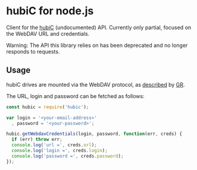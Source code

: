 # hubiC for node.js

Client for the [hubiC][hubic] (undocumented) API. Currently only partial,
focused on the WebDAV URL and credentials.

Warning: The API this library relies on has been deprecated and no longer
responds to requests.

## Usage

hubiC drives are mounted via the WebDAV protocol, as [described][protocol] by
[GR](http://protocol-hacking.org/).

The URL, login and password can be fetched as follows:

```javascript
const hubic = require('hubic');

var login = '<your-email-address>'
  , password = '<your-password>';

hubic.getWebdavCredentials(login, password, function(err, creds) {
  if (err) throw err;
  console.log('url =', creds.url);
  console.log('login =', creds.login);
  console.log('password =', creds.password);
});
```

[hubic]: http://www.ovh.fr/hubiC/
[protocol]: http://www.protocol-hacking.org/post/2012/01/29/Hubic%2C-maintenant-vraiment-ubiquitous
